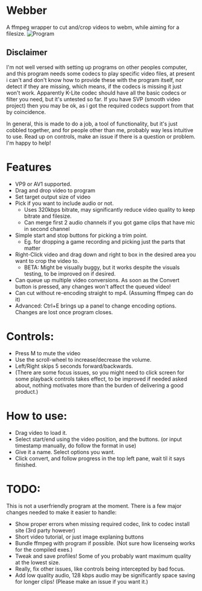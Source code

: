 # Webber
A ffmpeg wrapper to cut and/crop videos to webm, while aiming for a filesize.
![Program](https://i.imgur.com/MUKlhn5.png)

## Disclaimer

I'm not well versed with setting up programs on other peoples computer, and this program needs some codecs to play specific video files, at present i can't and don't know how to provide these with the program itself, nor detect if they are missing, which means, if the codecs is missing it just won't work. Apparently K-Lite codec should have all the basic codecs or filter you need, but it's untested so far. If you have SVP (smooth video project) then you may be ok, as i got the required codecs support from that by coincidence. 

In general, this is made to do a job, a tool of functionality, but it's just cobbled together, and for people other than me, probably way less intuitive to use. Read up on controls, make an issue if there is a question or problem. I'm happy to help! 

# Features
- VP9 or AV1 supported.
- Drag and drop video to program
- Set target output size of video
- Pick if you want to include audio or not. 
  - Uses 320kbps bitrate, may significantly reduce video quality to keep bitrate and filesize.
  - Can merge first 2 audio channels if you got game clips that have mic in second channel
- Simple start and stop buttons for picking a trim point. 
  - Eg. for dropping a game recording and picking just the parts that matter
- Right-Click video and drag down and right to box in the desired area you want to crop the video to. 
  - BETA: Might be visually buggy, but it works despite the visuals testing, to be improved on if desired.
- Can queue up multiple video conversions. As soon as the Convert button is pressed, any changes won't affect the queued video!
- Can cut without re-encoding straight to mp4. (Assuming ffmpeg can do it)
- Advanced: Ctrl+E brings up a panel to change encoding options. Changes are lost once program closes. 

# Controls: 
- Press M to mute the video
- Use the scroll-wheel to increase/decrease the volume. 
- Left/Right skips 5 seconds forward/backwards. 
- (There are some focus issues, so you might need to click screen for some playback controls takes effect, to be improved if needed asked about, nothing motivates more than the burden of delivering a good product.)

# How to use: 
- Drag video to load it. 
- Select start/end using the video position, and the buttons. (or input timestamp manually, do follow the format in use)
- Give it a name. Select options you want. 
- Click convert, and follow progress in the top left pane, wait til it says finished. 

# TODO:

This is not a userfriendly program at the moment. There is a few major changes needed to make it easier to handle:
- Show proper errors when missing required codec, link to codec install site (3rd party however)
- Short video tutorial, or just image explaning buttons
- Bundle ffmpeg with program if possible. (Not sure how licenseing works for the compiled exes.)
- Tweak and save profiles! Some of you probably want maximum quality at the lowest size. 
- Really, fix other issues, like controls being intercepted by bad focus.
- Add low quality audio, 128 kbps audio may be significantly space saving for longer clips! (Please make an issue if you want it.)
